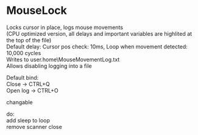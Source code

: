 # MouseLock
Locks cursor in place, logs mouse movements                                                                                                                                                                                                    
(CPU optimized version, all delays and important variables are highlited at the top of the file)                                                                                                                                                                                                   
Default delay: Cursor pos check: 10ms, Loop when movement detected: 10,000 cycles                                                                                                                                                                                                   
Writes to user.home\MouseMovementLog.txt                                                                                                                                                                                                                                           
Allows disabling logging into a file                                                                                                                                                                                                                                          
                                                                                                                                                                                                                     
Default bind:                                                                                                                                                                                                                     
Close -> CTRL+Q                                                                                                                                                                                                                     
Open log -> CTRL+O                                                                                                                                                                                                                     
                                                                                                                                                                                                                     
changable                                                                                                                                                                                                                     

do:                                             
add sleep to loop                            
remove scanner close                                         